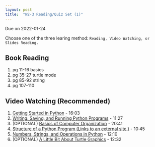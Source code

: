 ```yaml
---
layout: post
title:  "W2-3 Reading/Quiz Set (1)"
---
```


Due on 2022-01-24

Choose one of the three learing method: 
	`Reading, Video Watching, or Slides Reading.` 

## Book Reading 
1. pg 11-16 basics
2. pg 35-27 turtle mode 
3. pg 85-92 string 
4. pg 107-110


## Video Watching (Recommended)
1. [Getting Started in Python](https://www.youtube.com/watch?v=zQVtqvtdAE4) - 16:03
2. [Writing, Saving, and Running Python Programs](https://www.youtube.com/watch?v=RuLNfjY7f7Q) - 11:27
3. (OPTIONAL) [Basics of Computer Organization](https://www.youtube.com/watch?v=P_TcfAN6cU4) - 20:41
4.  [Structure of a Python Program (Links to an external site.)](https://www.youtube.com/watch?v=fGuXoBd7WpI) - 10:45 
5.  [Numbers, Strings, and Operations in Python](https://www.youtube.com/watch?v=pkEh2BJbhAA) - 12:10
6.  (OPTIONAL) [A Little Bit About Turtle Graphics](https://www.youtube.com/watch?v=1t0Ye3WMmiQ) - 12:32